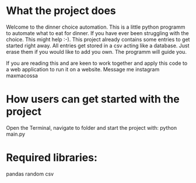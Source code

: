 # What the project does
Welcome to the dinner choice automation. This is a little python programm to automate what to eat for dinner. If you have ever been struggling
with the choice. This might help :-). This project already contains some entries to get started right away. All entries get stored in a csv acting like a database. Just erase them if you would like to add you own. The programm will guide you. 

If you are reading this and are keen to work together and apply this code to a web application to run it on a website. Message me instagram maxmacossa


# How users can get started with the project

Open the Terminal, navigate to folder and start the project with: python main.py

# Required libraries:
pandas
random
csv


